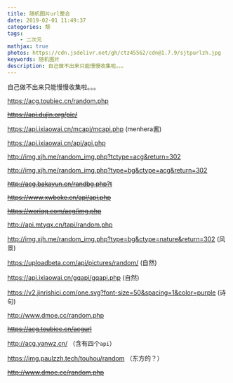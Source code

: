 ```yaml
---
title: 随机图片url整合
date: 2019-02-01 11:49:37
categories: 颓
tags:
	- 二次元
mathjax: true
photos: https://cdn.jsdelivr.net/gh/ctz45562/cdn@1.7.9/sjtpurlzh.jpg
keywords: 随机图片
description: 自己做不出来只能慢慢收集啦。。。
---
```


自己做不出来只能慢慢收集啦。。。

<!--more-->

https://acg.toubiec.cn/random.php

~~https://api.dujin.org/pic/~~

https://api.ixiaowai.cn/mcapi/mcapi.php (menhera酱)

https://api.ixiaowai.cn/api/api.php

 http://img.xjh.me/random_img.php?tctype=acg&return=302

http://img.xjh.me/random_img.php?type=bg&ctype=acg&return=302

~~http://acg.bakayun.cn/randbg.php?t~~

~~https://www.xwboke.cn/api/api.php~~

~~https://woriqq.com/acg/img.php~~

http://api.mtyqx.cn/tapi/random.php

http://img.xjh.me/random_img.php?type=bg&ctype=nature&return=302 (风景)

https://uploadbeta.com/api/pictures/random/  (自然)

https://api.ixiaowai.cn/gqapi/gqapi.php (自然)

https://v2.jinrishici.com/one.svg?font-size=50&spacing=1&color=purple (诗句)

http://www.dmoe.cc/random.php

~~https://acg.toubiec.cn/acgurl~~

http://acg.yanwz.cn/ （含有四个`api`）

<https://img.paulzzh.tech/touhou/random>  （东方的？）

~~http://www.dmoe.cc/random.php~~